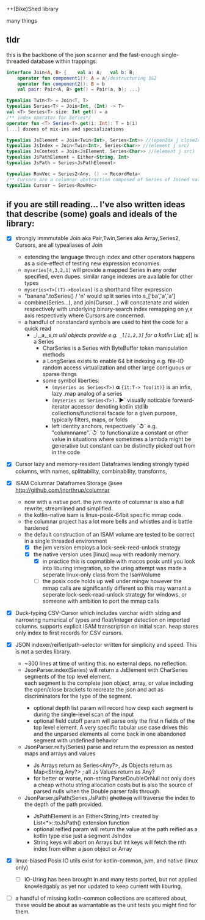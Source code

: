 ++(Bike)Shed library

many things

## tldr 
this is the backbone of the json scanner and the fast-enough single-threaded database within trappings.
```kotlin 
interface Join<A, B> {    val a: A;   val b: B;
    operator fun component1(): A = a//destructuring 1&2
    operator fun component2(): B = b
    val pair: Pair<A, B> get() = Pair(a, b); ...}

typealias Twin<T> = Join<T, T>
typealias Series<T> = Join<Int, (Int) -> T>
val <T> Series<T>.size: Int get() = a
/** index operator for Series*/
operator fun <T> Series<T>.get(i: Int): T = b(i)
[...] dozens of mix-ins and specializations

typealias JsElement = Join<Twin<Int>, Series<Int>> //(openIdx j closeIdx) j commaIdxs
typealias JsIndex = Join<Twin<Int>, Series<Char>> //(element j src)
typealias JsContext = Join<JsElement, Series<Char>> //(element j src)
typealias JsPathElement = Either<String, Int>
typealias JsPath = Series<JsPathElement>

typealias RowVec = Series2<Any, () -> RecordMeta>
/** Cursors are a columnar abstraction composed of Series of Joined value+meta pairs (RecordMeta) */
typealias Cursor = Series<RowVec>
 ```

## if you are still reading... I've also written ideas that describe (some) goals and ideals of the library:  

* [x] strongly immmutable Join aka Pair,Twin,Series aka Array,Series2, Cursors, are all typealiases of Join
    * extending the language through index and other operators happens as a side-effect of testing new expression
      economies.

    - `myseries[4,3,2,1]` will provide a mapped Series in any order specified, even dupes. similar range indexes are
      available for other types
    - `myseries<T>[(T)->Boolean]` is a shorthand filter expression
    - "banana".toSeries() / 'n' would split series into s_['ba','a','a']
    - combine(Series...), and join(Cursor...) will concatenate and widen respectively with underlying binary-search
      index remapping on y,x axis respectively where Cursors are concerned.
    - a handful of nonstandard symbols are used to hint the code for a quick read
        * _l,_a,_s,_m util objects provide e.g. `_l[1,2,3]` for a kotlin List; s_[] is a Series
            * CharSeries is a Series<Char> with ByteBuffer token manipulation methods
            * a LongSeries<T> exists to enable 64 bit indexing e.g. file-IO random access virtualization and other large
              contiguous or sparse things
            * some symbol liberties:
                - `(myseries as Series<T>)` __α__ `{it:T-> foo(it)}` is an infix, lazy .map analog of a series
                - `(myseries as Series<T>).`\`▶\` visually noticable forward-iterator accessor denoting kotlin stdlib
                  collections/functional facade for a given purpose, typically filters, maps, or folds
                - left identity anchors, respectively __\`↺\`__ e.g. "columnname".\`↺\` to functionalize a constant or
                  other
                  value in situations where sometimes a lambda might be generative but constant can be distinctly picked
                  out
                  from in the code

* [x] Cursor lazy and memory-resident Dataframes lending strongly typed columns, with names, splittability,
  combinability, transforms,

* [x] ISAM Columnar Dataframes Storage @see http://github.com/jnorthrup/columnar
    - now with a native port. the jvm rewrite of columnar is also a full rewrite, streamlined and simplified.
    - the kotlin-native isam is linux-posix-64bit specific mmap code.
    - the columnar project has a lot more bells and whistles and is battle hardened
    - the default construction of an ISAM volume are tested to be correct in a single threaded environment
        - [x] the jvm version employs a lock-seek-reed-unlock strategy
        - [x] the native version uses [linux] `mmap` with readonly memory.
            - [x] in practice this is copmatible with macos posix until you look into liburing integration, so the uring
              attempt was made a seperate linux-only class from the IsamVolume
            - [ ] the posix code holds up well under mingw however the mmap calls are significantly different so this
              may warrant a seperate lock-seek-read-unlock strategy for windows, or someone with ambition to port the
              mmap calls

* [x] Duck-typing CSV-Cursor which includes varchar
  width sizing and narrowing numerical of types and float/integer detection on imported columns. supports
  explicit ISAM transcription on initial scan. heap stores only index to first records for CSV cursors.


* [x] JSON indexer/reifier/path-selector written for simplicity and speed. This is not a serdes library.
    * ~300 lines at time of writing this. no external deps. no reflection.
    * JsonParser.index(Series<Char>) will return a JsElement with CharSeries segments of the top level element.  
      each segment is the complete json object, array, or value including the open/close brackets to recreate
      the json and act as discriminators for the type of the segment.
        * optional depth list param will record how deep each segment is during the single-level scan of the input
        * optional field cutoff param will parse only the first n fields of the top level element. A very specific
          tabular use case drives this and the unparsed elements all come back in one abandoned segment with undefined
          behavior
    * JsonParser.reify(Series<Char>) parse and return the expression as nested maps and arrays and values
        * Js Arrays return as Series<Any?>, Js Objects return as Map<String,Any?> ; all Js Values return as Any?
        * for better or worse, non-string ParseDoubleOrNull not only does a cheap withotu string allocation costs but is
          also the source of parsed nulls when the Double parser falls through.
    * JsonParser.jsPath(Series<Char>,JsPath) ~~ghetto jq~~ will traverse the index to the depth of the path provided.
        * JsPathElement is an Either<String,Int> created by List<*>::toJsPath() extension function
        * optional reified param will return the value at the path reified as a kotlin type else just a segment JsIndex
        * String keys will abort on Arrays but Int keys will fetch the nth index from either a json object or Array


* [x] linux-biased Posix IO utils exist for kotlin-common, jvm, and native (linux only)
    * [ ] IO-Uring has been brought in and many tests ported, but not applied knowledgably as yet nor updated to keep
      current with liburing.


* [ ]  a handful of missing kotlin-common collections are scattered about, these would be about as warrantable as the
  unit
  tests you might find for them.
